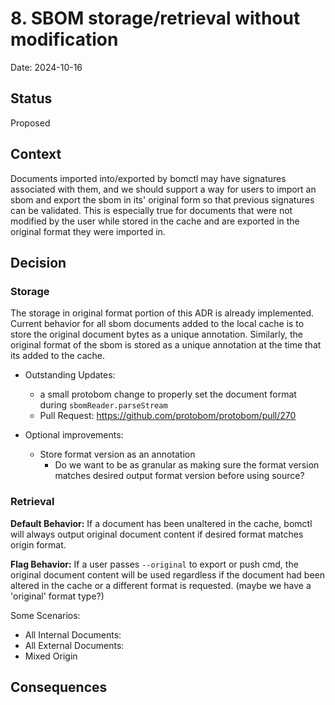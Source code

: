 # 8. SBOM storage/retrieval without modification

Date: 2024-10-16

## Status

Proposed

## Context
<!--
This section describes the forces at play, including technological, political, social, and project local. These forces
are probably in tension, and should be called out as such. The language in this section is value-neutral. It is simply
describing facts.
-->
Documents imported into/exported by bomctl may have signatures associated with them, and we should support a way for users
to import an sbom and export the sbom in its' original form so that previous signatures can be validated. This is especially
true for documents that were not modified by the user while stored in the cache and are exported in the original format
they were imported in.

## Decision
<!--
This section describes our response to these forces. It is stated in full sentences, with active voice. "We will …"
-->

### Storage

The storage in original format portion of this ADR is already implemented. Current behavior for all sbom documents added to the
local cache is to store the original document bytes as a unique annotation. Similarly, the original format of the sbom is stored
as a unique annotation at the time that its added to the cache.

- Outstanding Updates:
  - a small protobom change to properly set the document format during `sbomReader.parseStream`
  - Pull Request: <https://github.com/protobom/protobom/pull/270>

- Optional improvements:
  - Store format version as an annotation
    - Do we want to be as granular as making sure the format version matches desired output format version before using source?

### Retrieval

**Default Behavior:** If a document has been unaltered in the cache, bomctl will always output original document content if
desired format matches origin format.

**Flag Behavior:** If a user passes `--original` to export or push cmd, the original document content will be used regardless if
the document had been altered in the cache or a different format is requested. (maybe we have a 'original' format type?)

Some Scenarios:

- All Internal Documents:
- All External Documents:
- Mixed Origin

## Consequences
<!--
This section describes the resulting context, after applying the decision. All consequences should be listed here, not
just the "positive" ones. A particular decision may have positive, negative, and neutral consequences, but all of them
affect the team and project in the future.
-->
